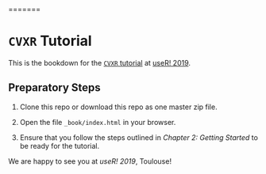 =======
# `CVXR` Tutorial 

This is the bookdown for the [`CVXR`
tutorial](http://www.user2019.fr/tutorials/) at [useR!
2019](http://www.user2019.fr).

## Preparatory Steps

1. Clone this repo or download this repo as one master zip file.

2. Open the file `_book/index.html` in your browser.

3. Ensure that you follow the steps outlined in _Chapter 2: Getting
   Started_ to be ready for the tutorial.
   
We are happy to see you at _useR! 2019_, Toulouse!
